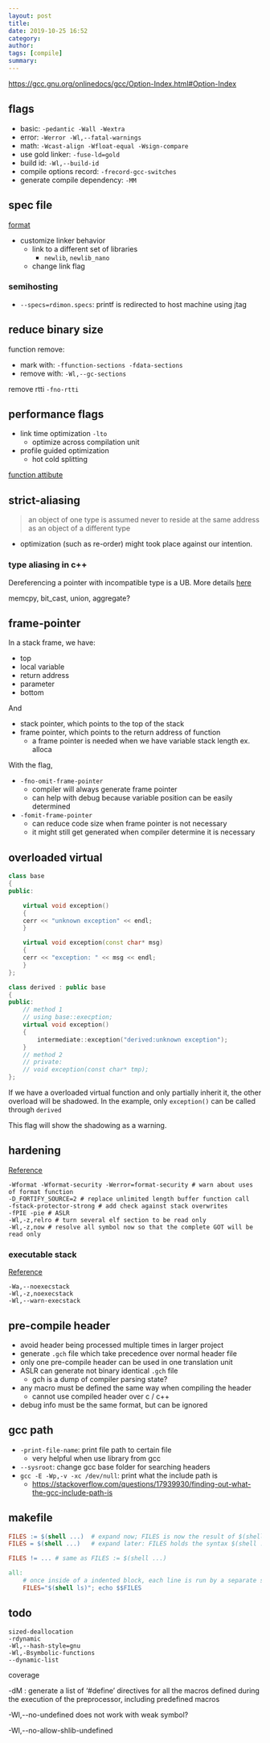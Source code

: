 ```yaml
---
layout: post
title:
date: 2019-10-25 16:52
category:
author:
tags: [compile]
summary:
---
```


https://gcc.gnu.org/onlinedocs/gcc/Option-Index.html#Option-Index

## flags

- basic: `-pedantic -Wall -Wextra`
- error: `-Werror -Wl,--fatal-warnings`
- math: `-Wcast-align -Wfloat-equal -Wsign-compare`
- use gold linker: `-fuse-ld=gold`
- build id: `-Wl,--build-id`
- compile options record: `-frecord-gcc-switches`
- generate compile dependency: `-MM`

## spec file

[format](https://gcc.gnu.org/onlinedocs/gcc/Spec-Files.html)

- customize linker behavior
  - link to a different set of libraries
    - `newlib`, `newlib_nano`
  - change link flag

### semihosting

- `--specs=rdimon.specs`: printf is redirected to host machine using jtag

## reduce binary size

function remove:

- mark with: `-ffunction-sections -fdata-sections`
- remove with: `-Wl,--gc-sections`

remove rtti `-fno-rtti`

## performance flags

- link time optimization `-lto`
  - optimize across compilation unit
- profile guided optimization
  - hot cold splitting

[function attibute](https://gcc.gnu.org/onlinedocs/gcc/Function-Attributes.html)

## strict-aliasing

> an object of one type is assumed never to reside at the same address as an object of a different type

- optimization (such as re-order) might took place against our intention.

### type aliasing in c++

Dereferencing a pointer with incompatible type is a UB.
More details [here](https://gist.github.com/shafik/848ae25ee209f698763cffee272a58f8)

memcpy, bit_cast, union, aggregate?

## frame-pointer

In a stack frame, we have:

- top
- local variable
- return address
- parameter
- bottom

And

- stack pointer, which points to the top of the stack
- frame pointer, which points to the return address of function
  - a frame pointer is needed when we have variable stack length ex. alloca

With the flag,

- `-fno-omit-frame-pointer`
  - compiler will always generate frame pointer
  - can help with debug because variable position can be easily determined
- `-fomit-frame-pointer`
  - can reduce code size when frame pointer is not necessary
  - it might still get generated when compiler determine it is necessary

## overloaded virtual

```c++
class base
{
public:

    virtual void exception()
    {
    cerr << "unknown exception" << endl;
    }

    virtual void exception(const char* msg)
    {
    cerr << "exception: " << msg << endl;
    }
};

class derived : public base
{
public:
    // method 1
    // using base::execption;
    virtual void exception()
    {
        intermediate::exception("derived:unknown exception");
    }
    // method 2
    // private:
    // void exception(const char* tmp);
};
```

If we have a overloaded virtual function and only partially inherit it,
the other overload will be shadowed.
In the example, only `exception()` can be called through `derived`

This flag will show the shadowing as a warning.

## hardening

[Reference](https://wiki.debian.org/Hardening#Environment_variables)

```
-Wformat -Wformat-security -Werror=format-security # warn about uses of format function
-D_FORTIFY_SOURCE=2 # replace unlimited length buffer function call
-fstack-protector-strong # add check against stack overwrites
-fPIE -pie # ASLR
-Wl,-z,relro # turn several elf section to be read only
-Wl,-z,now # resolve all symbol now so that the complete GOT will be read only
```

### executable stack

[Reference](https://wiki.gentoo.org/wiki/Hardened/GNU_stack_quickstart)

```
-Wa,--noexecstack
-Wl,-z,noexecstack
-Wl,--warn-execstack
```

## pre-compile header

- avoid header being processed multiple times in larger project
- generate `.gch` file which take precedence over normal header file
- only one pre-compile header can be used in one translation unit
- ASLR can generate not binary identical `.gch` file
  - gch is a dump of compiler parsing state?
- any macro must be defined the same way when compiling the header
  - cannot use compiled header over c / c++
- debug info must be the same format, but can be ignored

## gcc path

- `-print-file-name`: print file path to certain file
  - very helpful when use library from gcc
- `--sysroot`: change gcc base folder for searching headers
- `gcc -E -Wp,-v -xc /dev/null`: print what the include path is
  - https://stackoverflow.com/questions/17939930/finding-out-what-the-gcc-include-path-is

## makefile

```makefile
FILES := $(shell ...)  # expand now; FILES is now the result of $(shell ...)
FILES = $(shell ...)   # expand later: FILES holds the syntax $(shell ...)

FILES != ... # same as FILES := $(shell ...)

all:
    # once inside of a indented block, each line is run by a separate shell
    FILES="$(shell ls)"; echo $$FILES
```

## todo

```
sized-deallocation
-rdynamic
-Wl,--hash-style=gnu
-Wl,-Bsymbolic-functions
--dynamic-list
```

coverage

-dM : generate a list of ‘#define’ directives for all the macros defined during the execution of the preprocessor, including predefined macros


-Wl,--no-undefined
does not work with weak symbol?

-Wl,--no-allow-shlib-undefined
